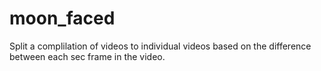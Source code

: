 # moon_faced

Split a complilation of videos to individual videos based on the difference between each sec frame in the video.
